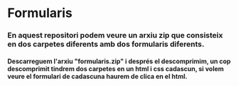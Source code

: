 # Formularis

### En aquest repositori podem veure un arxiu zip que consisteix en dos carpetes diferents amb dos formularis diferents.

#### Descarreguem l'arxiu "formularis.zip" i després el descomprimim, un cop descomprimit tindrem dos carpetes en un html i css cadascun, si volem veure el formulari de cadascuna haurem de clica en el html.
